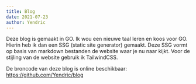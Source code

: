 ```yaml
---
title: Blog
date: 2021-07-23
author: Yendric
---
```


Deze blog is gemaakt in GO. Ik wou een nieuwe taal leren en koos voor GO. Hierin heb ik dan een SSG (static site generator) gemaakt.
Deze SSG vormt op basis van markdown bestanden de website waar je nu naar kijkt.
Voor de stijling van de website gebruik ik TailwindCSS.

De broncode van deze blog is online beschikbaar: <https://github.com/Yendric/blog>